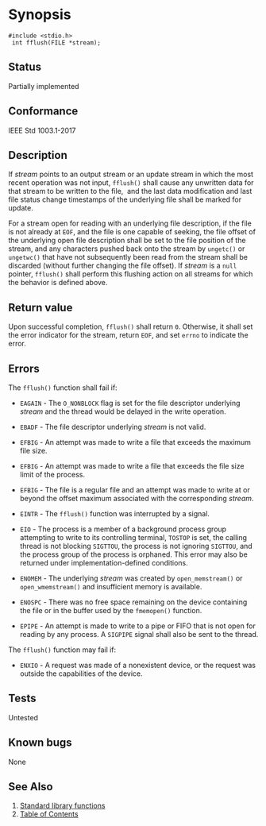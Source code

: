 # Synopsis 
`#include <stdio.h>`</br>
` int fflush(FILE *stream);`</br>

## Status
Partially implemented
## Conformance
IEEE Std 1003.1-2017
## Description


If _stream_ points to an output stream or an update stream in which the most recent operation was not input,
`fflush()` shall cause any unwritten data for that stream to be written to the file,    and the last
data modification and last file status change timestamps of the underlying file shall be marked for update.

For a stream open for reading with an underlying file description, if the file is not already at `EOF`, and the file is one
capable of seeking, the file offset of the underlying open file description shall be set to the file position of the stream, and
any characters pushed back onto the stream by `ungetc()` or `ungetwc()` that have not subsequently been read from the stream shall be discarded (without
further changing the file offset). 
If _stream_ is a `null` pointer, `fflush()` shall perform this flushing action on all streams for which the behavior is
defined above.


## Return value


Upon successful completion, `fflush()` shall return `0`. Otherwise, it shall set the error indicator for the stream, return `EOF`, and set `errno` to indicate the error.


## Errors


The `fflush()` function shall fail if:


 * `EAGAIN` - The `O_NONBLOCK` flag is set for the file descriptor underlying _stream_ and the thread would be delayed in the write operation.


 * `EBADF` - The file descriptor underlying _stream_ is not valid. 

 * `EFBIG` -   An attempt was made to write a file that exceeds the maximum file size. 

 * `EFBIG` - An attempt was made to write a file that exceeds the file size limit of the process. 

 * `EFBIG` - The file is a regular file and an attempt was made to write at or beyond the offset maximum associated with the corresponding
_stream_. 

 * `EINTR` - The `fflush()` function was interrupted by a signal. 

 * `EIO` - The process is a member of a background process group attempting to write to its controlling terminal, `TOSTOP` is set, the calling
thread is not blocking `SIGTTOU`, the process is not ignoring `SIGTTOU`, and the process group of the process is orphaned. This error
may also be returned under implementation-defined conditions. 

 * `ENOMEM` - The underlying _stream_ was created by `open_memstream()` or `open_wmemstream()` and insufficient memory is available. 

 * `ENOSPC` - There was no free space remaining on the device containing the file or in the buffer used by the `fmemopen()` function. 

 * `EPIPE` - An attempt is made to write to a pipe or FIFO that is not open for reading by any process. A `SIGPIPE` signal shall also be sent to the
thread. 

The `fflush()` function may fail if:

 * `ENXIO` - A request was made of a nonexistent device, or the request was outside the capabilities of the device. 

## Tests

Untested

## Known bugs

None

## See Also 
1. [Standard library functions](../README.md)
2. [Table of Contents](../../../README.md)

